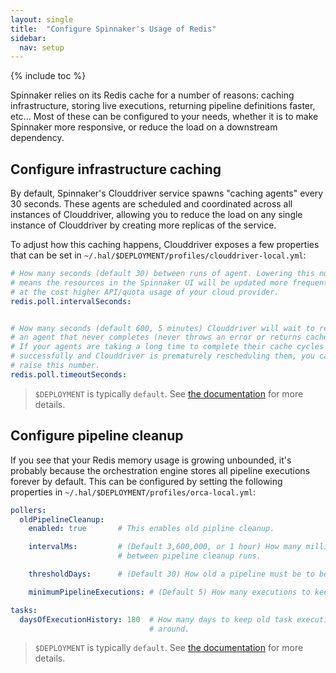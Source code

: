 ```yaml
---
layout: single
title:  "Configure Spinnaker's Usage of Redis"
sidebar:
  nav: setup
---
```


{% include toc %}

Spinnaker relies on its Redis cache for a number of reasons: caching
infrastructure, storing live executions, returning pipeline definitions faster,
etc... Most of these can be configured to your needs, whether it is to make
Spinnaker more responsive, or reduce the load on a downstream dependency.

## Configure infrastructure caching

By default, Spinnaker's Clouddriver service spawns "caching agents" every
30 seconds. These agents are scheduled and coordinated across all instances of
Clouddriver, allowing you to reduce the load on any single instance of
Clouddriver by creating more replicas of the service.

To adjust how this caching happens, Clouddriver exposes a few properties that
can be set in `~/.hal/$DEPLOYMENT/profiles/clouddriver-local.yml`:

```yaml
# How many seconds (default 30) between runs of agent. Lowering this number
# means the resources in the Spinnaker UI will be updated more frequently,
# at the cost higher API/quota usage of your cloud provider.
redis.poll.intervalSeconds:


# How many seconds (default 600, 5 minutes) Clouddriver will wait to reschedule
# an agent that never completes (never throws an error or returns cache data).
# If your agents are taking a long time to complete their cache cycles
# successfully and Clouddriver is prematurely rescheduling them, you can try to
# raise this number.
redis.poll.timeoutSeconds:
```

> `$DEPLOYMENT` is typically `default`. See [the
> documentation](/reference/halyard#deployments) for more details.

## Configure pipeline cleanup

If you see that your Redis memory usage is growing unbounded, it's probably
because the orchestration engine stores all pipeline executions forever by
default. This can be configured by setting the following properties in
`~/.hal/$DEPLOYMENT/profiles/orca-local.yml`:

```yaml
pollers:
  oldPipelineCleanup:
    enabled: true       # This enables old pipline cleanup.

    intervalMs:         # (Default 3,600,000, or 1 hour) How many milliseconds
                        # between pipeline cleanup runs.

    thresholdDays:      # (Default 30) How old a pipeline must be to be deleted.

    minimumPipelineExecutions: # (Default 5) How many executions to keep around.

tasks:
  daysOfExecutionHistory: 180  # How many days to keep old task executions
                               # around.
```

> `$DEPLOYMENT` is typically `default`. See [the
> documentation](/reference/halyard#deployments) for more details.
